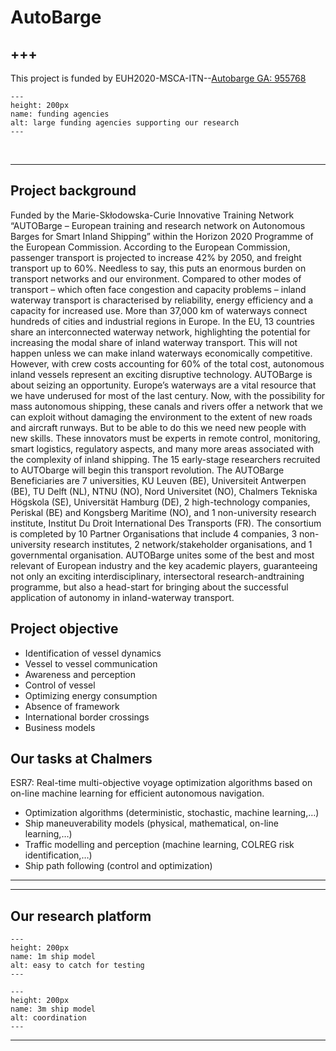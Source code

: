 # AutoBarge

+++
---

This project is funded by EUH2020-MSCA-ITN--[Autobarge GA: 955768](https://etn-autobarge.eu/)


```{figure} ./images/autobarge.jpg 
---
height: 200px
name: funding agencies
alt: large funding agencies supporting our research
---
```

<br />


<!-- <span style = "color:blue; font-weight: 500; font-size: 25px;">European training and research network on Autonomous Barges for Smart Inland Shipping” within the Horizon 2020 Programme of the European Commission.</span> -->

---


## Project background
Funded by the Marie-Skłodowska-Curie Innovative Training Network “AUTOBarge – European training and research network on Autonomous Barges for Smart Inland Shipping” within the Horizon 2020 Programme of the European Commission. According to the European Commission, passenger transport is projected to increase 42% by 2050, and freight transport up to 60%. Needless to say, this puts an enormous burden on transport networks and our environment. Compared to other modes of transport – which often face congestion and capacity problems – inland waterway transport is characterised by reliability, energy efficiency and a capacity for increased use. More than 37,000 km of waterways connect hundreds of cities and industrial regions in Europe. In the EU, 13 countries share an interconnected waterway network, highlighting the potential for increasing the modal share of inland waterway transport. This will not happen unless we can make inland waterways economically competitive. However, with crew costs accounting for 60% of the total cost, autonomous inland vessels represent an exciting disruptive technology. AUTOBarge is about seizing an opportunity. Europe’s waterways are a vital resource that we have underused for most of the last century. Now, with the possibility for mass autonomous shipping, these canals and rivers offer a network that we can exploit without damaging the environment to the extent of new roads and aircraft runways. But to be able to do this we need new people with new skills. These innovators must be experts in remote control, monitoring, smart logistics, regulatory aspects, and many more areas associated with the complexity of inland shipping. The 15 early-stage researchers recruited to AUTObarge will begin this transport revolution. The AUTOBarge Beneficiaries are 7 universities, KU Leuven (BE), Universiteit Antwerpen (BE), TU Delft (NL), NTNU (NO), Nord Universitet (NO), Chalmers Tekniska Högskola (SE), Universität Hamburg (DE), 2 high-technology companies, Periskal (BE) and Kongsberg Maritime (NO), and 1 non-university research institute, Institut Du Droit International Des Transports (FR). The consortium is completed by 10 Partner Organisations that include 4 companies, 3 non-university research institutes, 2 network/stakeholder organisations, and 1 governmental organisation. AUTOBarge unites some of the best and most relevant of European industry and the key academic players, guaranteeing not only an exciting interdisciplinary, intersectoral research-andtraining programme, but also a head-start for bringing about the successful application of autonomy in inland-waterway transport.

## Project objective
* Identification of vessel dynamics
* Vessel to vessel communication 
* Awareness and perception
* Control of vessel
* Optimizing energy consumption
* Absence of framework 
* International border crossings 
* Business models

## Our tasks at Chalmers
ESR7: Real-time multi-objective voyage optimization algorithms based on on-line machine learning for efficient autonomous navigation.

- Optimization algorithms (deterministic, stochastic, machine learning,…)
- Ship maneuverability models (physical, mathematical, on-line learning,…)
- Traffic modelling and perception (machine learning, COLREG risk identification,…)
- Ship path following (control and optimization)


---
***

## Our research platform

```{figure} ./images/ship1m.png 
---
height: 200px
name: 1m ship model
alt: easy to catch for testing
---
```

```{figure} ./images/ship3m.png 
---
height: 200px
name: 3m ship model
alt: coordination
---
```


***